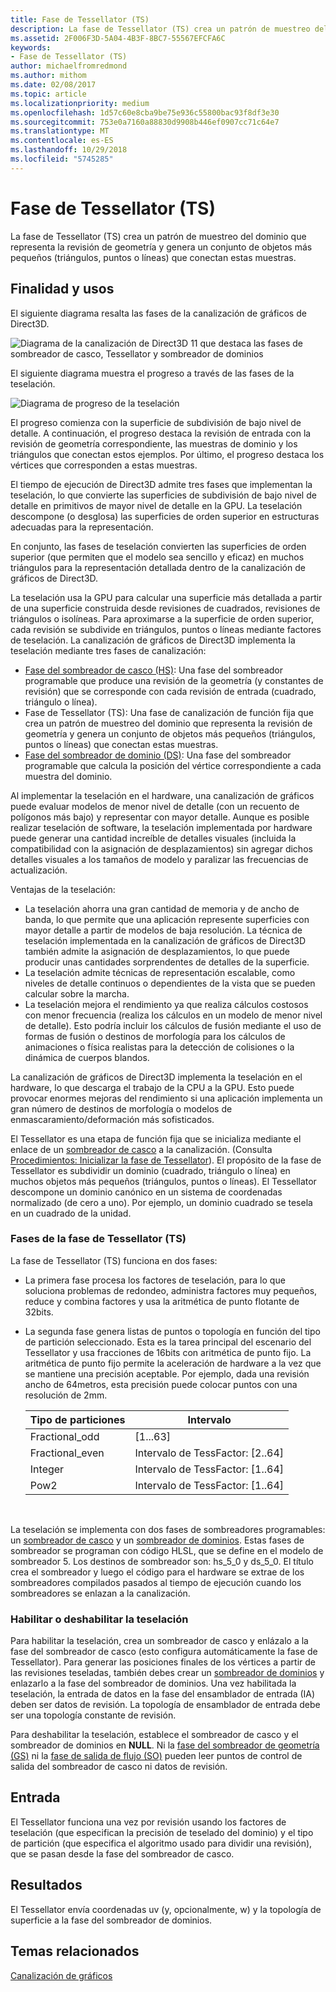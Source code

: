 ```yaml
---
title: Fase de Tessellator (TS)
description: La fase de Tessellator (TS) crea un patrón de muestreo del dominio que representa la revisión de geometría y genera un conjunto de objetos más pequeños (triángulos, puntos o líneas) que conectan estas muestras.
ms.assetid: 2F006F3D-5A04-4B3F-8BC7-55567EFCFA6C
keywords:
- Fase de Tessellator (TS)
author: michaelfromredmond
ms.author: mithom
ms.date: 02/08/2017
ms.topic: article
ms.localizationpriority: medium
ms.openlocfilehash: 1d57c60e8cba9be75e936c55800bac93f8df3e30
ms.sourcegitcommit: 753e0a7160a88830d9908b446ef0907cc71c64e7
ms.translationtype: MT
ms.contentlocale: es-ES
ms.lasthandoff: 10/29/2018
ms.locfileid: "5745285"
---
```

# <a name="tessellator-ts-stage"></a>Fase de Tessellator (TS)


La fase de Tessellator (TS) crea un patrón de muestreo del dominio que representa la revisión de geometría y genera un conjunto de objetos más pequeños (triángulos, puntos o líneas) que conectan estas muestras.

## <a name="span-idpurposeandusesspanspan-idpurposeandusesspanspan-idpurposeandusesspanpurpose-and-uses"></a><span id="Purpose_and_uses"></span><span id="purpose_and_uses"></span><span id="PURPOSE_AND_USES"></span>Finalidad y usos


El siguiente diagrama resalta las fases de la canalización de gráficos de Direct3D.

![Diagrama de la canalización de Direct3D 11 que destaca las fases de sombreador de casco, Tessellator y sombreador de dominios](images/d3d11-pipeline-stages-tessellation.png)

El siguiente diagrama muestra el progreso a través de las fases de la teselación.

![Diagrama de progreso de la teselación](images/tess-prog.png)

El progreso comienza con la superficie de subdivisión de bajo nivel de detalle. A continuación, el progreso destaca la revisión de entrada con la revisión de geometría correspondiente, las muestras de dominio y los triángulos que conectan estos ejemplos. Por último, el progreso destaca los vértices que corresponden a estas muestras.

El tiempo de ejecución de Direct3D admite tres fases que implementan la teselación, lo que convierte las superficies de subdivisión de bajo nivel de detalle en primitivos de mayor nivel de detalle en la GPU. La teselación descompone (o desglosa) las superficies de orden superior en estructuras adecuadas para la representación.

En conjunto, las fases de teselación convierten las superficies de orden superior (que permiten que el modelo sea sencillo y eficaz) en muchos triángulos para la representación detallada dentro de la canalización de gráficos de Direct3D.

La teselación usa la GPU para calcular una superficie más detallada a partir de una superficie construida desde revisiones de cuadrados, revisiones de triángulos o isolíneas. Para aproximarse a la superficie de orden superior, cada revisión se subdivide en triángulos, puntos o líneas mediante factores de teselación. La canalización de gráficos de Direct3D implementa la teselación mediante tres fases de canalización:

-   [Fase del sombreador de casco (HS)](hull-shader-stage--hs-.md): Una fase del sombreador programable que produce una revisión de la geometría (y constantes de revisión) que se corresponde con cada revisión de entrada (cuadrado, triángulo o línea).
-   Fase de Tessellator (TS): Una fase de canalización de función fija que crea un patrón de muestreo del dominio que representa la revisión de geometría y genera un conjunto de objetos más pequeños (triángulos, puntos o líneas) que conectan estas muestras.
-   [Fase del sombreador de dominio (DS)](domain-shader-stage--ds-.md): Una fase del sombreador programable que calcula la posición del vértice correspondiente a cada muestra del dominio.

Al implementar la teselación en el hardware, una canalización de gráficos puede evaluar modelos de menor nivel de detalle (con un recuento de polígonos más bajo) y representar con mayor detalle. Aunque es posible realizar teselación de software, la teselación implementada por hardware puede generar una cantidad increíble de detalles visuales (incluida la compatibilidad con la asignación de desplazamientos) sin agregar dichos detalles visuales a los tamaños de modelo y paralizar las frecuencias de actualización.

Ventajas de la teselación:

-   La teselación ahorra una gran cantidad de memoria y de ancho de banda, lo que permite que una aplicación represente superficies con mayor detalle a partir de modelos de baja resolución. La técnica de teselación implementada en la canalización de gráficos de Direct3D también admite la asignación de desplazamientos, lo que puede producir unas cantidades sorprendentes de detalles de la superficie.
-   La teselación admite técnicas de representación escalable, como niveles de detalle continuos o dependientes de la vista que se pueden calcular sobre la marcha.
-   La teselación mejora el rendimiento ya que realiza cálculos costosos con menor frecuencia (realiza los cálculos en un modelo de menor nivel de detalle). Esto podría incluir los cálculos de fusión mediante el uso de formas de fusión o destinos de morfología para los cálculos de animaciones o física realistas para la detección de colisiones o la dinámica de cuerpos blandos.

La canalización de gráficos de Direct3D implementa la teselación en el hardware, lo que descarga el trabajo de la CPU a la GPU. Esto puede provocar enormes mejoras del rendimiento si una aplicación implementa un gran número de destinos de morfología o modelos de enmascaramiento/deformación más sofisticados.

El Tessellator es una etapa de función fija que se inicializa mediante el enlace de un [sombreador de casco](hull-shader-stage--hs-.md) a la canalización. (Consulta [Procedimientos: Inicializar la fase de Tessellator](https://msdn.microsoft.com/library/windows/desktop/ff476341)). El propósito de la fase de Tessellator es subdividir un dominio (cuadrado, triángulo o línea) en muchos objetos más pequeños (triángulos, puntos o líneas). El Tessellator descompone un dominio canónico en un sistema de coordenadas normalizado (de cero a uno). Por ejemplo, un dominio cuadrado se tesela en un cuadrado de la unidad.

### <a name="span-idphasesinthetessellatortsstagespanspan-idphasesinthetessellatortsstagespanspan-idphasesinthetessellatortsstagespanphases-in-the-tessellator-ts-stage"></a><span id="Phases_in_the_Tessellator__TS__stage"></span><span id="phases_in_the_tessellator__ts__stage"></span><span id="PHASES_IN_THE_TESSELLATOR__TS__STAGE"></span>Fases de la fase de Tessellator (TS)

La fase de Tessellator (TS) funciona en dos fases:

-   La primera fase procesa los factores de teselación, para lo que soluciona problemas de redondeo, administra factores muy pequeños, reduce y combina factores y usa la aritmética de punto flotante de 32bits.
-   La segunda fase genera listas de puntos o topología en función del tipo de partición seleccionado. Esta es la tarea principal del escenario del Tessellator y usa fracciones de 16bits con aritmética de punto fijo. La aritmética de punto fijo permite la aceleración de hardware a la vez que se mantiene una precisión aceptable. Por ejemplo, dada una revisión ancho de 64metros, esta precisión puede colocar puntos con una resolución de 2mm.

    | Tipo de particiones | Intervalo                       |
    |----------------------|-----------------------------|
    | Fractional\_odd      | \[1...63\]                  |
    | Fractional\_even     | Intervalo de TessFactor: \[2..64\] |
    | Integer              | Intervalo de TessFactor: \[1..64\] |
    | Pow2                 | Intervalo de TessFactor: \[1..64\] |

     

La teselación se implementa con dos fases de sombreadores programables: un [sombreador de casco](hull-shader-stage--hs-.md) y un [sombreador de dominios](domain-shader-stage--ds-.md). Estas fases de sombreador se programan con código HLSL, que se define en el modelo de sombreador 5. Los destinos de sombreador son: hs\_5\_0 y ds\_5\_0. El título crea el sombreador y luego el código para el hardware se extrae de los sombreadores compilados pasados al tiempo de ejecución cuando los sombreadores se enlazan a la canalización.

### <a name="span-idenablingdisablingtessellationspanspan-idenablingdisablingtessellationspanspan-idenablingdisablingtessellationspanenablingdisabling-tessellation"></a><span id="Enabling_disabling_tessellation"></span><span id="enabling_disabling_tessellation"></span><span id="ENABLING_DISABLING_TESSELLATION"></span>Habilitar o deshabilitar la teselación

Para habilitar la teselación, crea un sombreador de casco y enlázalo a la fase del sombreador de casco (esto configura automáticamente la fase de Tessellator). Para generar las posiciones finales de los vértices a partir de las revisiones teseladas, también debes crear un [sombreador de dominios](domain-shader-stage--ds-.md) y enlazarlo a la fase del sombreador de dominios. Una vez habilitada la teselación, la entrada de datos en la fase del ensamblador de entrada (IA) deben ser datos de revisión. La topología de ensamblador de entrada debe ser una topología constante de revisión.

Para deshabilitar la teselación, establece el sombreador de casco y el sombreador de dominios en **NULL**. Ni la [fase del sombreador de geometría (GS)](geometry-shader-stage--gs-.md) ni la [fase de salida de flujo (SO)](stream-output-stage--so-.md) pueden leer puntos de control de salida del sombreador de casco ni datos de revisión.

## <a name="span-idinputspanspan-idinputspanspan-idinputspaninput"></a><span id="Input"></span><span id="input"></span><span id="INPUT"></span>Entrada


El Tessellator funciona una vez por revisión usando los factores de teselación (que especifican la precisión de teselado del dominio) y el tipo de partición (que especifica el algoritmo usado para dividir una revisión), que se pasan desde la fase del sombreador de casco.

## <a name="span-idoutputspanspan-idoutputspanspan-idoutputspanoutput"></a><span id="Output"></span><span id="output"></span><span id="OUTPUT"></span>Resultados


El Tessellator envía coordenadas uv (y, opcionalmente, w) y la topología de superficie a la fase del sombreador de dominios.

## <a name="span-idrelated-topicsspanrelated-topics"></a><span id="related-topics"></span>Temas relacionados


[Canalización de gráficos](graphics-pipeline.md)

 

 




